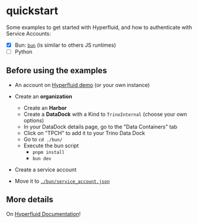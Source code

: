 # quickstart

Some examples to get started with Hyperfluid, and how to authenticate with Service Accounts:

- [x] Bun: [`bun`](./bun/) (is similar to others JS runtimes)
- [ ] Python

## Before using the examples

- An account on [Hyperfluid demo](https://demo.hyperfluid.nudibranches.tech/) (or your own instance)

- Create an **organization**
  - Create an **Harbor**
  - Create a **DataDock** with a Kind to `TrinoInternal` (choose your own options)
  - In your DataDock details page, go to the "Data Containers" tab
  - Click on "TPCH" to add it to your Trino Data Dock
  - Go to `cd ./bun/`
  - Execute the bun script
    - `pnpm install`
    - `bun dev`
- Create a service account
- Move it to [`./bun/service_account.json`](./bun/)

## More details

On [Hyperfluid Documentation](https://www.nudibranches.tech/docs/core-concepts/)!
